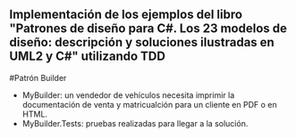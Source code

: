 ## Implementación de los ejemplos del libro "Patrones de diseño para C#. Los 23 modelos de diseño: descripción y soluciones ilustradas en UML2 y C#" utilizando TDD
#Patrón Builder
- MyBuilder: un vendedor de vehículos necesita imprimir la documentación de venta y matricualción para un cliente en PDF o en HTML.
- MyBuilder.Tests: pruebas realizadas para llegar a la solución.
